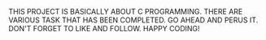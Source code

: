 THIS PROJECT IS BASICALLY ABOUT C PROGRAMMING. THERE ARE VARIOUS TASK THAT HAS BEEN COMPLETED. GO AHEAD AND PERUS IT. DON'T FORGET TO LIKE AND FOLLOW. HAPPY CODING!
